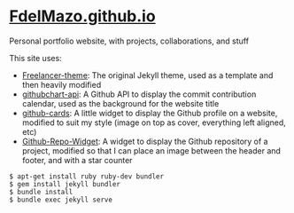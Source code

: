 # [FdelMazo.github.io](https://fdelmazo.github.io/)
Personal portfolio website, with projects, collaborations, and stuff

This site uses:

* [Freelancer-theme](https://github.com/jeromelachaud/freelancer-theme): The original Jekyll theme, used as a template and then heavily modified
* [githubchart-api](https://github.com/2016rshah/githubchart-api): A Github API to display the commit contribution calendar, used as the background for the website title
* [github-cards](https://github.com/lepture/github-cards): A little widget to display the Github profile on a website, modified to suit my style (image on top as cover, everything left aligned, etc)
* [Github-Repo-Widget](https://github.com/hustcc/GitHub-Repo-Widget.js): A widget to display the Github repository of a project, modified so that I can place an image between the header and footer, and with a star counter

```
$ apt-get install ruby ruby-dev bundler
$ gem install jekyll bundler
$ bundle install
$ bundle exec jekyll serve
```
